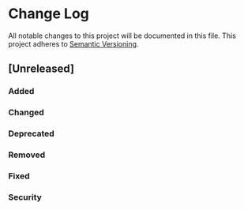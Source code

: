 # Change Log
All notable changes to this project will be documented in this file.
This project adheres to [Semantic Versioning](http://semver.org/).

<!--
## [Unreleased]
### Added    

### Changed

### Deprecated

### Removed

### Fixed

### Security

-->

## [Unreleased]
### Added    

### Changed

### Deprecated

### Removed

### Fixed

### Security

